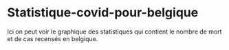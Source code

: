 # Statistique-covid-pour-belgique

Ici on peut voir le graphique des statistiques qui contient le nombre de mort et de cas recensés en belgique.

